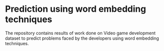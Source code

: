 # Prediction using word embedding techniques
 The repository contains results of work done on Video game development dataset to predict problems faced by the developers using word embedding techniques.
